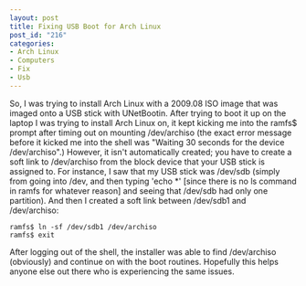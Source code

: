 ```yaml
--- 
layout: post
title: Fixing USB Boot for Arch Linux
post_id: "216"
categories:
- Arch Linux
- Computers
- Fix
- Usb
---
```

<p>So, I was trying to install Arch Linux with a 2009.08 ISO image that was imaged onto a USB stick with UNetBootin.  After trying to boot it up on the laptop I was trying to install Arch Linux on, it kept kicking me into the ramfs$ prompt after timing out on mounting /dev/archiso (the exact error message before it kicked me into the shell was "Waiting 30 seconds for the device /dev/archiso".)  However, it isn't automatically created; you have to create a soft link to /dev/archiso from the block device that your USB stick is assigned to.  For instance, I saw that my USB stick was /dev/sdb (simply from going into /dev, and then typing 'echo *' [since there is no ls command in ramfs for whatever reason] and seeing that /dev/sdb had only one partition).  And then I created a soft link between /dev/sdb1 and /dev/archiso:</p>

<pre><code>ramfs$ ln -sf /dev/sdb1 /dev/archiso
ramfs$ exit</code></pre>

After logging out of the shell, the installer was able to find /dev/archiso (obviously) and continue on with the boot routines.  Hopefully this helps anyone else out there who is experiencing the same issues.
